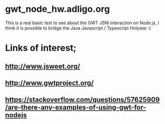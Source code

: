 # gwt_node_hw.adligo.org
This is a real basic test to see about the GWT JSNI interaction on Node.js, I think it is possible to bridge the Java Javascript / Typescript Holywar :)

# Links of interest;
## http://www.jsweet.org/
## http://www.gwtproject.org/
## https://stackoverflow.com/questions/57625909/are-there-any-examples-of-using-gwt-for-nodejs


